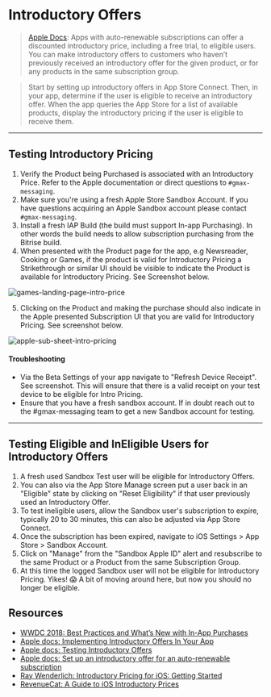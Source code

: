 # Introductory Offers 

> [Apple Docs](https://developer.apple.com/documentation/storekit/in-app_purchase/original_api_for_in-app_purchase/subscriptions_and_offers/implementing_introductory_offers_in_your_app): Apps with auto-renewable subscriptions can offer a discounted introductory price, including a free trial, to eligible users. You can make introductory offers to customers who haven’t previously received an introductory offer for the given product, or for any products in the same subscription group.

> Start by setting up introductory offers in App Store Connect. Then, in your app, determine if the user is eligible to receive an introductory offer. When the app queries the App Store for a list of available products, display the introductory pricing if the user is eligible to receive them.

***

## Testing Introductory Pricing

1. Verify the Product being Purchased is associated with an Introductory Price. Refer to the Apple documentation or direct questions to `#gmax-messaging`.
2. Make sure you're using a fresh Apple Store Sandbox Account. If you have questions acquiring an Apple Sandbox account please contact `#gmax-messaging`. 
3. Install a fresh IAP Build (the build must support In-app Purchasing). In other words the build needs to allow subscription purchasing from the Bitrise build. 
4. When presented with the Product page for the app, e.g Newsreader, Cooking or Games, if the product is valid for Introductory Pricing a Strikethrough or similar UI should be visible to indicate the Product is available for Introductory Pricing. See Screenshot below.

![games-landing-page-intro-price](https://user-images.githubusercontent.com/1819208/191151935-24d96d44-1d96-46f8-8891-010a8be83baa.PNG)

5. Clicking on the Product and making the purchase should also indicate in the Apple presented Subscription UI that you are valid for Introductory Pricing. See screenshot below. 

![apple-sub-sheet-intro-pricing](https://user-images.githubusercontent.com/1819208/191151991-9684be8f-e2e6-4612-a96e-c3581e886acf.PNG)

#### Troubleshooting

* Via the Beta Settings of your app navigate to "Refresh Device Receipt". See screenshot. This will ensure that there is a valid receipt on your test device to be eligible for Intro Pricing. 
* Ensure that you have a fresh sandbox account. If in doubt reach out to the #gmax-messaging team to get a new Sandbox account for testing.

***

## Testing Eligible and InEligible Users for Introductory Offers

1. A fresh used Sandbox Test user will be eligible for Introductory Offers.
2. You can also via the App Store Manage screen put a user back in an "Eligible" state by clicking on "Reset Eligibility" if that user previously used an Introductory Offer.
3. To test ineligible users, allow the Sandbox user's subscription to expire, typically 20 to 30 minutes, this can also be adjusted via App Store Connect. 
4. Once the subscription has been expired, navigate to iOS Settings > App Store > Sandbox Account. 
5. Click on "Manage" from the "Sandbox Apple ID" alert and resubscribe to the same Product or a Product from the same Subscription Group.
6. At this time the logged Sandbox user will not be eligible for Introductory Pricing. Yikes! 😱 A bit of moving around here, but now you should no longer be eligible. 

## Resources 

* [WWDC 2018: Best Practices and What’s New with In-App Purchases](https://developer.apple.com/videos/play/wwdc2018/704/)
* [Apple docs: Implementing Introductory Offers In Your App](https://developer.apple.com/documentation/storekit/original_api_for_in-app_purchase/subscriptions_and_offers/implementing_introductory_offers_in_your_app)
* [Apple docs: Testing Introductory Offers](https://developer.apple.com/documentation/storekit/original_api_for_in-app_purchase/subscriptions_and_offers/testing_introductory_offers)
* [Apple docs: Set up an introductory offer for an auto-renewable subscription](https://help.apple.com/app-store-connect/#/deve1d49254f)
* [Ray Wenderlich: Introductory Pricing for iOS: Getting Started](https://www.raywenderlich.com/9307-introductory-pricing-for-ios-getting-started)
* [RevenueCat: A Guide to iOS Introductory Prices](https://www.revenuecat.com/blog/ios-introductory-prices/)
